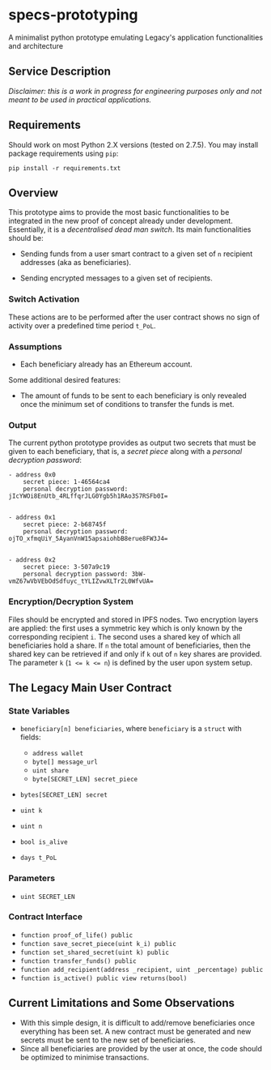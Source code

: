 # specs-prototyping

A minimalist python prototype emulating Legacy's application functionalities and architecture
## Service Description

*Disclaimer: this is a work in progress for engineering purposes only and not meant to be used in practical applications.*

## Requirements

Should work on most Python 2.X versions (tested on 2.7.5). You may install package requirements using `pip`:

`pip install -r requirements.txt`

## Overview

This prototype aims to provide the most basic functionalities to be integrated in the new proof of concept already under development. Essentially, it is a *decentralised dead man switch*. Its main functionalities should be:

- Sending funds from a user smart contract to a given set of `n` recipient addresses (aka as beneficiaries).

- Sending encrypted messages to a given set of recipients. 

### Switch Activation
These actions are to be performed after the user contract shows no sign of activity over a predefined time period `t_PoL`. 

### Assumptions
- Each beneficiary already has an Ethereum account. 

Some additional desired features:

- The amount of funds to be sent to each beneficiary is only revealed once the minimum set of conditions to transfer the funds is met.

### Output
The current python prototype provides as output two secrets that must be given to each beneficiary, that is, a *secret piece* along with a *personal decryption password*:	
```
- address 0x0
    secret piece: 1-46564ca4
    personal decryption password: jIcYWOi8EnUtb_4RLffqrJLG0Ygb5h1RAo3S7RSFb0I=


- address 0x1
    secret piece: 2-b68745f
    personal decryption password: ojTO_xfmqUiY_5AyanVnW15apsaiohbB8erue8FW3J4=


- address 0x2
    secret piece: 3-507a9c19
    personal decryption password: 3bW-vmZ67wVbVEbOdSdfuyc_tYLIZvwXLTr2L0WfvUA=
```


### Encryption/Decryption System

Files should be encrypted and stored in IPFS nodes. Two encryption layers are applied: the first uses a symmetric key which is only known by the corresponding recipient `i`. The second uses a shared key of which all beneficiaries hold a share. If `n` the total amount of beneficiaries, then the shared key can be retrieved if and only if `k` out of `n` key shares are provided. The parameter `k` (`1 <= k <= n`) is defined by the user upon system setup.

## The Legacy Main User Contract

### State Variables
- `beneficiary[n] beneficiaries`, where `beneficiary` is a `struct` with fields:  
    - `address wallet`
    - `byte[] message_url`
    - `uint share`
    - `byte[SECRET_LEN] secret_piece`

- `bytes[SECRET_LEN] secret`

- `uint k`

- `uint n`

- `bool is_alive`

- `days t_PoL`

### Parameters
- `uint SECRET_LEN`


### Contract Interface

- `function proof_of_life() public`
- `function save_secret_piece(uint k_i) public`
- `function set_shared_secret(uint k) public`
- `function transfer_funds() public`
- `function add_recipient(address _recipient, uint _percentage) public`
- `function is_active() public view returns(bool)`

## Current Limitations and Some Observations

- With this simple design, it is difficult to add/remove beneficiaries once everything has been set. A new contract must be generated and new secrets must be sent to the new set of beneficiaries.
- Since all beneficiaries are provided by the user at once, the code should be optimized to minimise transactions.




